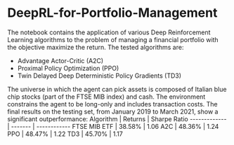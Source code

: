 # DeepRL-for-Portfolio-Management

The notebook contains the application of various Deep Reinforcement Learning algorithms to the problem of managing a financial portfolio with the objective maximize the return. The tested algorithms are:
- Advantage Actor-Critic (A2C)
- Proximal Policy Optimization (PPO)
- Twin Delayed Deep Deterministic Policy Gradients (TD3)

The universe in which the agent can pick assets is composed of Italian blue chip stocks (part of the FTSE MIB index) and cash. The environment constrains the agent to be long-only and includes transaction costs. The final results on the testing set, from January 2019 to March 2021, show a significant outperformance:
Algorithm     | Returns | Sharpe Ratio
------------- | ------- | ------------
FTSE MIB ETF  | 38.58%  | 1.06
A2C           | 48.36%  | 1.24
PPO           | 48.47%  | 1.22
TD3           | 45.70%  | 1.17
